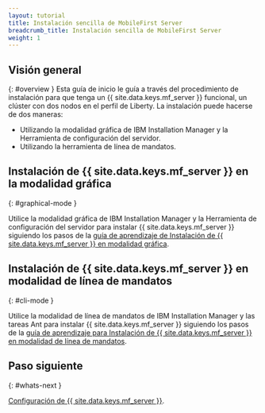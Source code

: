 ```yaml
---
layout: tutorial
title: Instalación sencilla de MobileFirst Server
breadcrumb_title: Instalación sencilla de MobileFirst Server
weight: 1
---
```

<!-- NLS_CHARSET=UTF-8 -->
## Visión general
{: #overview }
Esta guía de inicio le guía a través del procedimiento de instalación para que tenga un {{ site.data.keys.mf_server }} funcional, un clúster con dos nodos en el perfil de Liberty. La instalación puede hacerse de dos maneras:
* Utilizando la modalidad gráfica de IBM Installation Manager y la Herramienta de configuración del servidor.
* Utilizando la herramienta de línea de mandatos.

## Instalación de {{ site.data.keys.mf_server }} en la modalidad gráfica
{: #graphical-mode }

Utilice la modalidad gráfica de IBM Installation Manager y la Herramienta de configuración del servidor para instalar {{ site.data.keys.mf_server }} siguiendo los pasos de la [guía de aprendizaje de Instalación de {{ site.data.keys.mf_server }} en modalidad gráfica](graphical-mode).

## Instalación de {{ site.data.keys.mf_server }} en modalidad de línea de mandatos
{: #cli-mode }

Utilice la modalidad de línea de mandatos de IBM Installation Manager y las tareas Ant para instalar {{ site.data.keys.mf_server }} siguiendo los pasos de la [guía de aprendizaje para Instalación de {{ site.data.keys.mf_server }} en modalidad de línea de mandatos](command-line).

## Paso siguiente
{: #whats-next }

[Configuración de {{ site.data.keys.mf_server }}](../server-configuration).
